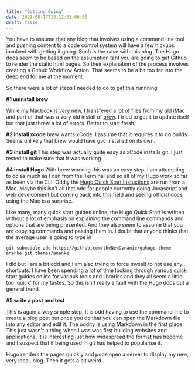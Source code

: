 ```yaml
---
title: "Getting Going"
date: 2021-08-17T13:12:51-06:00
draft: false
---
```


You have to assume that any blog that involves using a command line tool and pushing content to a code control system will have a few hickups involved with getting it going. Such is the case with this blog. The Hugo docs seem to be based on the assumption taht you are going to get Github to render the static html pages. So their explanation of the process involves creating a Github Workflow Action. That seems to be a bit too far into the deep end for me at the moment.

So there were a lot of steps I needed to do to get this runnning

**\#1 uninstall brew**

While my Macbook is *very* new, I transfered a lot of files from my old iMac and part of that was a very old install of [brew][brew]. I tried to get it to update itself but that just threw a lot of errors. Better to start fresh.

**\#2 install xcode**
brew wants xCode. I assume that it requires it to do builds. Seems unlikely that brew would have gvc installed on its own.

**\#3 install git**
This step was actually quite easy as xCode installs git. I just tested to make sure that it was working.

**\#4 install Hugo**
With brew working this was an easy step. I am attempting to do as much as I can from the Terminal and so all of my Hugo work so far as been via the CLI. Oddly the [Hugo Quick Start instuctions][HQI] are run from a Mac. Maybe this isn't all that odd for people currently doing Javascript and web development but coming back into this field and seeing official docs using the Mac is a surprise. 

Like many, many quick start guides online, the Hugo Quick Start is written without a lot of emphasis on explaining the command line commands and options that are being presented. And they also seem to assume that you are copying commands and pasting them in. I doubt that anyone thinks that the average user is going to type in

```
git submodule add https://github.com/theNewDynamic/gohugo-theme-ananke.git themes/ananke

``` 
I did but I am a bit odd and I am also trying to force myself to not use any shortcuts. I have been spending a lot of time looking through various quick start guides online for various tools and libraries and they all seem a little too 'quick' for my tastes. So this isn't really a fault with the Hugo docs but a general trend. 

**\#5 write a post and test**

This is again a very simple step. It is odd having to use the command line to create a blog post but once you do that you can open the Markdown file into any editor and edit it. The oddity is using Markdown in the first place. This just wasn't a thing when I was was first building websites and applications. It is interesting just how widespread the format has become and I suspect that it being used in git has helped to popularise it. 

Hugo renders the pages quickly and pops open a server to display my new, very local, blog. Then it gets a bit weird...

[brew]: https://brew.sh "Homebrew actually"
[HQI]: https://gohugo.io/getting-started/quick-start/ "Hugo Quick Start"